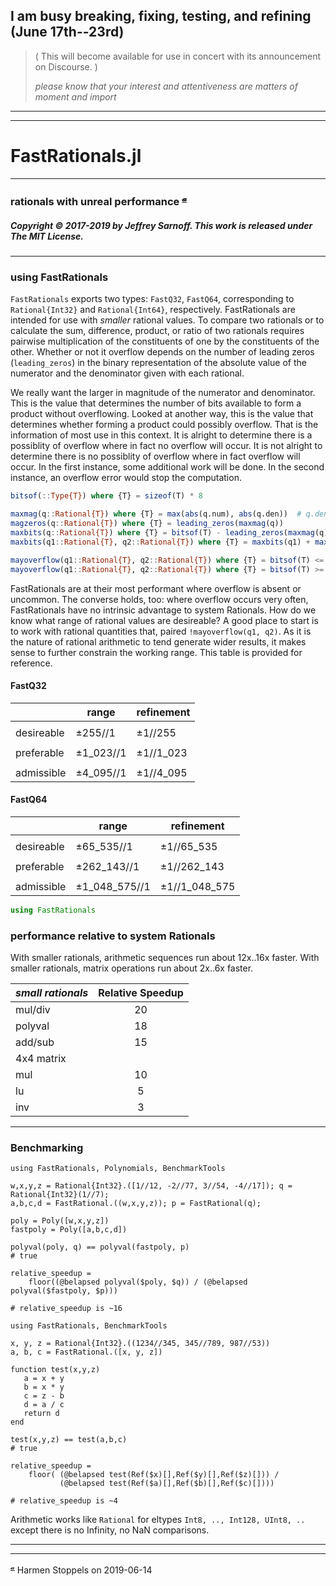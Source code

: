 ##  __I am busy breaking, fixing, testing, and refining (June 17th--23rd)__

>  (  This will become available for use in concert with its announcement on Discourse.  )
>
> _please know that your interest and attentiveness are matters of moment and import_    

----
----

# FastRationals.jl

----

### rationals with unreal performance <sup>[𝓪](#source)</sup>

##### Copyright © 2017-2019 by Jeffrey Sarnoff. This work is released under The MIT License.
----

### using FastRationals


`FastRationals` exports two types: `FastQ32`, `FastQ64`, corresponding to `Rational{Int32}` and `Rational{Int64}`, respectively.
FastRationals are intended for use with _smaller_ rational values.  To compare two rationals or to calculate the sum, difference, product, or ratio of two rationals requires pairwise multiplication of the constituents of one by the constituents of the other.  Whether or not it overflow depends on the number of leading zeros (`leading_zeros`) in the binary representation of the absolute value of the numerator and the denominator given with each rational.  

We really want the larger in magnitude of the numerator and denominator. This is the value that determines the number of bits available to form a product without overflowing. Looked at another way, this is the value that determines whether forming a product could possibly overflow. That is the information of most use in this context. It is alright to determine there is a possiblity of overflow where in fact no overflow will occur.  It is not alright to determine there is no possiblity of overflow where in fact overflow will occur.  In the first instance, some additional work will be done.  In the second instance, an overflow error would stop the computation.

```julia
bitsof(::Type{T}) where {T} = sizeof(T) * 8

maxmag(q::Rational{T}) where {T} = max(abs(q.num), abs(q.den))  # q.den != typemin(T)
magzeros(q::Rational{T}) where {T} = leading_zeros(maxmag(q))
maxbits(q::Rational{T}) where {T} = bitsof(T) - leading_zeros(maxmag(q))
maxbits(q1::Rational{T}, q2::Rational{T}) where {T} = maxbits(q1) + maxbits(q2)

mayoverflow(q1::Rational{T}, q2::Rational{T}) where {T} = bitsof(T) <= maxbits(q1, q2)
mayoverflow(q1::Rational{T}, q2::Rational{T}) where {T} = bitsof(T) >= magzeros(q1) + magzeros(q2)
```


FastRationals are at their most performant where overflow is absent or uncommon.  The converse holds, too: where overflow occurs very often, FastRationals have no intrinsic advantage to system Rationals.  How do we know what range of rational values are desireable?  A good place to start is to work with rational quantities that, paired `!mayoverflow(q1, q2)`.  As it is the nature of rational arithmetic to tend generate wider results, it makes sense to further constrain the working range.  This table is provided for reference.

#### FastQ32

|             |  range      | refinement  |
|-------------|-------------|-------------|
|             |             |             |
| desireable  |    ±255//1  |  ±1//255    |
|             |             |             |
| preferable  |  ±1_023//1  |  ±1//1_023  |
|             |             |             |
| admissible  | ±4_095//1   |  ±1//4_095  |

#### FastQ64

|             |  range         | refinement     |
|-------------|----------------|----------------|
|             |                |                |
| desireable  |    ±65_535//1  |  ±1//65_535    |
|             |                |                |
| preferable  |  ±262_143//1   |  ±1//262_143   |
|             |                |                |
| admissible  | ±1_048_575//1  | ±1//1_048_575  |




```julia
using FastRationals

```

### performance relative to system Rationals


With smaller rationals, arithmetic sequences run about 12x..16x faster.
With smaller rationals, matrix operations run about 2x..6x faster.

|  _small rationals_ |  Relative Speedup |
|:------------------------|:-----------------:|
|      mul/div            |       20          |
|      polyval            |       18          |
|      add/sub            |       15          |
|      4x4 matrix         |                   |
|      mul                |       10          |
|      lu                 |        5          | 
|      inv                |        3          |

----

### Benchmarking

```
using FastRationals, Polynomials, BenchmarkTools

w,x,y,z = Rational{Int32}.([1//12, -2//77, 3//54, -4//17]); q = Rational{Int32}(1//7);
a,b,c,d = FastRational.((w,x,y,z)); p = FastRational(q);

poly = Poly([w,x,y,z])
fastpoly = Poly([a,b,c,d])

polyval(poly, q) == polyval(fastpoly, p)
# true

relative_speedup =
    floor((@belapsed polyval($poly, $q)) / (@belapsed polyval($fastpoly, $p)))

# relative_speedup is ~16
```

```
using FastRationals, BenchmarkTools

x, y, z = Rational{Int32}.((1234//345, 345//789, 987//53))
a, b, c = FastRational.([x, y, z])

function test(x,y,z)
   a = x + y
   b = x * y
   c = z - b
   d = a / c
   return d
end

test(x,y,z) == test(a,b,c)
# true

relative_speedup =
    floor( (@belapsed test(Ref($x)[],Ref($y)[],Ref($z)[])) / 
           (@belapsed test(Ref($a)[],Ref($b)[],Ref($c)[])))

# relative_speedup is ~4
```

Arithmetic works like `Rational` for eltypes `Int8, .., Int128, UInt8, ..` except there is no Infinity, no NaN comparisons.

----

----

<sup><a name="source">[𝓪](#attribution)</a></sup> Harmen Stoppels on 2019-06-14
